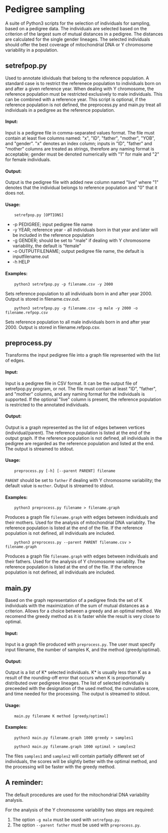 # Pedigree sampling
A suite of Python3 scripts for the selection of individuals for sampling, based on a pedigree data. The individuals are selected based on the criterion of the largest sum of mutual distances in a pedigree. The distances are calculated for the single gender lineages. The selected individuals should offer the best coverage of mitochondrial DNA or Y chromosome variability in a population.

## setrefpop.py 
	
Used to annotate idividuals that belong to the reference population. A standard case is to restrict the referenece population to individuals born on and after a given reference year. When dealing with Y chromosome, the reference population must be restricted exclusively to male individuals. This can be combined with a reference year.
This script is optional, if the reference population is not defined, the preprocess.py and main.py treat all individuals in a pedigree as the reference population.

#### Input:

Input is a pedigree file in comma-separated values format. The file must contain at least five columns named: "x", "ID", "father", "mother", "YOB", and "gender". "x" denotes an index column; inputs in "ID", "father" and "mother" columns are treated as strings, therefore any naming format is acceptable; gender must be denoted numerically with "1" for male and "2" for female individuals. 

#### Output:

Output is the pedigree file with added new column named "live" where "1" denotes that the individual belongs to reference population and "0" that it does not.

#### Usage:

		setrefpop.py [OPTIONS]

- -p PEDIGREE; input pedigree file name
- -y YEAR; reference year - all individuals born in that year and later will be included in the reference population
- -g GENDER; should be set to "male" if dealing with Y chromosome variability, the default is "female"
- -o OUTPUTFILENAME; output pedigree file name, the default is inputfilename.out
- -h HELP

#### Examples:

		python3 setrefpop.py -p filename.csv -y 2000

Sets reference population to all individuals born in and after year 2000. Output is stored in filename.csv.out.

		python3 setrefpop.py -p filename.csv -g male -y 2000 -o filename.refpop.csv

Sets reference population to all male individuals born in and after year 2000. Output is stored in filename.refpop.csv.


## preprocess.py

Transforms the input pedigree file into a graph file represented with the list of edges.

#### Input:

Input is a pedigree file in CSV format. It can be the output file of setrefpop.py program, or not. The file must contain at least "ID", "father", and "mother" columns, and any naming format for the individuals is supported. If the optional "live" column is present, the reference population is restricted to the annotated individuals.

#### Output:

Output is a graph represented as the list of edges between vertices (individual/parent). The reference population is listed at the end of the output graph. If the reference population is not defined, all individuals in the pedigree are regarded as the reference population and listed at the end. The output is streamed to stdout.

#### Usage: 

		preprocess.py [-h] [--parent PARENT] filename

`PARENT` should be set to `father` if dealing with Y chromosome variability; the default value is `mother`.
Output is streamed to stdout.

#### Examples:

		python3 preprocess.py filename > filename.graph

Produces a graph file `filename.graph` with edges between individuals and their mothers. Used for the analysis of mitochondrial DNA variablity. The reference population is listed at the end of the file. If the reference population is not defined, all individuals are included.

		python3 preprocess.py --parent PARENT filename.csv > filename.graph

Produces a graph file `filename.graph` with edges between individuals and their fathers. Used for the analysis of Y chromosome variablity. The reference population is listed at the end of the file. If the reference population is not defined, all individuals are included.


## main.py

Based on the graph representation of a pedigree finds the set of K individuals with the maximization of the sum of mutual distances as a criterion. Allows for a choice between a greedy and an optimal method. We recomend the greedy method as it is faster while the result is very close to optimal.

#### Input:

Input is a graph file produced with `preprocess.py`. The user must specify input filename, the number of samples K, and the method (greedy/optimal).

#### Output:

Output is a list of K* selected individuals. K* is usually less than K as a result of the rounding-off error that occurs when K is proportionally distributed over pedigreee lineages. The list of selected individuals is preceeded with the  designation of the used method, the cumulative score, and time needed for the processing. The output is streamed to stdout.

#### Usage:

		main.py filename K method [greedy/optimal]

#### Examples:
	
		python3 main.py filename.graph 1000 greedy > samples1

		python3 main.py filename.graph 1000 optimal > samples2

The files `samples1` and `samples2` will contain partially different set of individuals, the scores will be slightly better with the optimal method, and the processing will be faster with the greedy method.


## A reminder: 

The default procedures are used for the mitochondrial DNA variability analysis.

For the analysis of the Y chromosome variability two steps are required: 

1. The option `-g male` must be used with `setrefpop.py`. 
2. The option `--parent father` must be used with `preprocess.py`.

